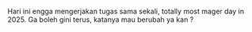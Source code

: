 Hari ini engga mengerjakan tugas sama sekali, totally most mager day in 2025. Ga boleh gini terus, katanya mau berubah ya kan ? 